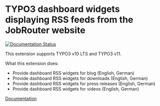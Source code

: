 # TYPO3 dashboard widgets displaying RSS feeds from the JobRouter website

[![Documentation Status](https://readthedocs.org/projects/typo3-jobrouter-rss-widgets/badge/?version=latest)](https://typo3-jobrouter.readthedocs.io/projects/rss-widgets/)

This extension supports TYPO3 v10 LTS and TYPO3 v11.

What this extension does:
  * Provide dashboard RSS widgets for blog (English, German)
  * Provide dashboard RSS widgets for downloads (English, German)
  * Provide dashboard RSS widgets for press releases (English, German)
  * Provide dashboard RSS widgets for videos (English, German)

[Documentation](https://typo3-jobrouter.readthedocs.io/projects/rss-widgets/)
